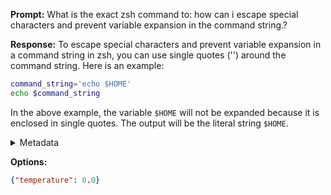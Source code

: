 **Prompt:**
What is the exact zsh command to: how can i escape special characters and prevent variable expansion in the command string.?

**Response:**
To escape special characters and prevent variable expansion in a command string in zsh, you can use single quotes ('') around the command string. Here is an example:

```zsh
command_string='echo $HOME'
echo $command_string
```

In the above example, the variable `$HOME` will not be expanded because it is enclosed in single quotes. The output will be the literal string `$HOME`.

<details><summary>Metadata</summary>

- Duration: 2728 ms
- Datetime: 2023-08-19T15:17:21.891801
- Model: gpt-3.5-turbo-0613

</details>

**Options:**
```json
{"temperature": 0.0}
```

